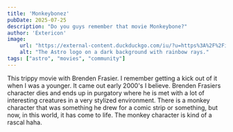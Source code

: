 ```yaml
---
title: 'Monkeybonez'
pubDate: 2025-07-25
description: "Do you guys remember that movie Monkeybone?"
author: 'Extericon'
image:
    url: "https://external-content.duckduckgo.com/iu/?u=https%3A%2F%2Fimage.tmdb.org%2Ft%2Fp%2Foriginal%2F4m2CgAdmsi3OSuZ6yaggy9q16nI.jpg&f=1&nofb=1&ipt=f2d9d947d9d1a3f4ff7031db5e7461b8e8cb2c63159026b09e1d15cf8d3970ee"
    alt: "The Astro logo on a dark background with rainbow rays."
tags: ["astro", "movies", "community"]
---
```


This trippy movie with Brenden Frasier. I remember getting a kick out of it when I was a younger. It came out early 2000's I believe. Brenden Frasiers character dies and ends up in purgatory where he is met with a lot of interesting creatures in a very stylized environment. There is a monkey character that was something he drew for a comic strip or something, but now, in this world, it has come to life. The monkey character is kind of a rascal haha.